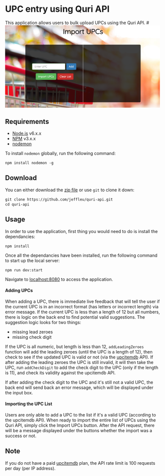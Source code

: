 # UPC entry using Quri API
This application allows users to bulk upload UPCs using the Quri API.
#![](https://raw.githubusercontent.com/jeffleu/quri-api/master/src/client/images/screenshot.png)

## Requirements
* [Node.js](https://node.js.org/) v6.x.x
* [NPM](https://www.npmjs.com/) v3.x.x
* [nodemon](https://nodemon.io/)

To install `nodemon` globally, run the following command:
```
npm install nodemon -g
```

## Download
You can either download the [zip file](https://github.com/jeffleu/quri-api/archive/master.zip) or use `git` to clone it down:
```
git clone https://github.com/jeffleu/quri-api.git
cd quri-api
```

## Usage
In order to use the application, first thing you would need to do is install the dependancies:
```
npm install
```

Once all the dependancies have been installed, run the following command to start up the local server:
```
npm run dev:start
```

Navigate to [localhost:8080](localhost:8080) to access the application.

#### Adding UPCs
When adding a UPC, there is immediate live feedback that will tell the user if the current UPC is in an incorrect format (has letters or incorrect length) via error message. If the current UPC is less than a length of 12 but all numbers, there is logic on the back end to find potential valid suggestions. The suggestion logic looks for two things:
* missing lead zeroes
* missing check digit

If the UPC is all numeric, but length is less than 12, `addLeadingZeroes` function will add the leading zeroes (until the UPC is a length of 12), then check to see if the updated UPC is valid or not (via the [upcitemdb](http://www.upcitemdb.com/) API). If after adding the leading zeroes the UPC is still invalid, it will then take the UPC, run `addCheckDigit` to add the check digit to the UPC (only if the length is 11), and check its validity against the upcitemdb API.

If after adding the check digit to the UPC and it's still not a valid UPC, the back end will send back an error message, which will be displayed under the input box.

#### Importing the UPC List
Users are only able to add a UPC to the list if it's a valid UPC (according to the upcitemdb API). When ready to import the entire list of UPCs using the Quri API, simply click the Import UPCs button. After the API request, there will be a message displayed under the buttons whether the import was a success or not.

## Note
If you do not have a paid [upcitemdb](http://www.upcitemdb.com/) plan, the API rate limit is 100 requests per day (per IP address).